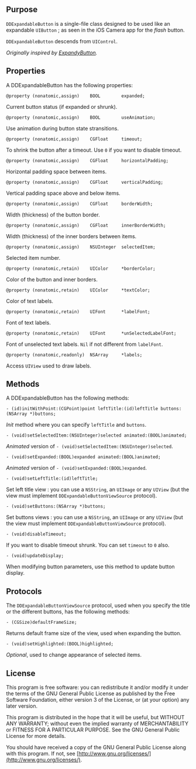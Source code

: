 Purpose
--------------

`DDExpandableButton` is a single-file class designed to be used like an expandable `UIButton` ; as seen in the iOS Camera app for the *flash* button.

`DDExpandableButton` descends from `UIControl`.

*Originally inspired by [ExpandyButton](https://github.com/iosdeveloper/ExpandyButton).*


Properties
--------------

A DDExpandableButton has the following properties:

	@property (nonatomic,assign)	BOOL		expanded;

Current button status (if expanded or shrunk).

	@property (nonatomic,assign)	BOOL		useAnimation;

Use animation during button state stransitions.

	@property (nonatomic,assign)	CGFloat		timeout;

To shrink the button after a timeout. Use `0` if you want to disable timeout.

	@property (nonatomic,assign)	CGFloat 	horizontalPadding;

Horizontal padding space between items.
	
	@property (nonatomic,assign)	CGFloat 	verticalPadding;

Vertical padding space above and below items.

	@property (nonatomic,assign)	CGFloat 	borderWidth;

Width (thickness) of the button border.

	@property (nonatomic,assign)	CGFloat 	innerBorderWidth;

Width (thickness) of the inner borders between items.

	@property (nonatomic,assign)	NSUInteger	selectedItem;

Selected item number.

	@property (nonatomic,retain)	UIColor		*borderColor;

Color of the button and inner borders.

	@property (nonatomic,retain)	UIColor		*textColor;

Color of text labels.

	@property (nonatomic,retain)	UIFont		*labelFont;

Font of text labels.

	@property (nonatomic,retain)	UIFont		*unSelectedLabelFont;

Font of unselected text labels. `Nil` if not different from `labelFont`.

	@property (nonatomic,readonly)	NSArray 	*labels;

Access `UIView` used to draw labels.


Methods
--------------

A DDExpandableButton has the following methods:

	- (id)initWithPoint:(CGPoint)point leftTitle:(id)leftTitle buttons:(NSArray *)buttons;

*Init* method where you can specify `leftTitle` and `buttons`.

	- (void)setSelectedItem:(NSUInteger)selected animated:(BOOL)animated;

*Animated* version of `- (void)setSelectedItem:(NSUInteger)selected`.

	- (void)setExpanded:(BOOL)expanded animated:(BOOL)animated;

*Animated* version of `- (void)setExpanded:(BOOL)expanded`.

	- (void)setLeftTitle:(id)leftTitle;

Set left title view : you can use a `NSString`, an `UIImage` or any `UIView` (but the view must implement `DDExpandableButtonViewSource` protocol).

	- (void)setButtons:(NSArray *)buttons;

Set buttons views : you can use a `NSString`, an `UIImage` or any `UIView` (but the view must implement `DDExpandableButtonViewSource` protocol).

	- (void)disableTimeout;

If you want to disable timeout shrunk. You can set `timeout` to `0` also.

	- (void)updateDisplay;

When modifying button parameters, use this method to update button display.


Protocols
---------------

The `DDExpandableButtonViewSource` protocol, used when you specify the title or the different buttons, has the following methods:

	- (CGSize)defaultFrameSize;

Returns default frame size of the view, used when expanding the button.

	- (void)setHighlighted:(BOOL)highlighted;

*Optional*, used to change appearance of selected items.


License
---------------

This program is free software: you can redistribute it and/or modify it under the terms of the GNU General Public License as published by the Free Software Foundation, either version 3 of the License, or (at your option) any later version.
 
This program is distributed in the hope that it will be useful, but WITHOUT ANY WARRANTY; without even the implied warranty of MERCHANTABILITY or FITNESS FOR A PARTICULAR PURPOSE.  See the GNU General Public License for more details.
 
You should have received a copy of the GNU General Public License along with this program.  If not, see [http://www.gnu.org/licenses/](http://www.gnu.org/licenses/).